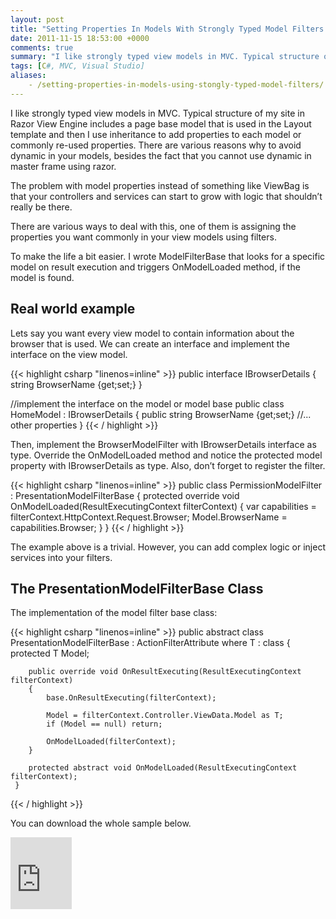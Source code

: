 ```yaml
---
layout: post
title: "Setting Properties In Models With Strongly Typed Model Filters ASP.Net MVC C#"
date: 2011-11-15 18:53:00 +0000
comments: true
summary: "I like strongly typed view models in MVC. Typical structure of my site in Razor View Engine includes a page base model that is used in the Layout template and then I use inheritance to add properties to each model or commonly re-used properties. There are various reasons why to avoid dynamic in your models, besides the fact that you cannot use dynamic in master frame using razor."
tags: [C#, MVC, Visual Studio]
aliases:
    - /setting-properties-in-models-using-stongly-typed-model-filters/
---
```


I like strongly typed view models in MVC. Typical structure of my site in Razor View Engine includes a page base model that is used in the Layout template and then I use inheritance to add properties to each model or commonly re-used properties. There are various reasons why to avoid dynamic in your models, besides the fact that you cannot use dynamic in master frame using razor.
<!--more-->

The problem with model properties instead of something like ViewBag is that your controllers and services can start to grow with logic that shouldn’t really be there.

There are various ways to deal with this, one of them is assigning the properties you want commonly in your view models using filters.

To make the life a bit easier. I wrote ModelFilterBase<T> that looks for a specific model on result execution and triggers OnModelLoaded method, if the model is found.

Real world example
-------------------

Lets say you want every view model to contain information about the browser that is used. We can create an interface and implement the interface on the view model.

{{< highlight csharp "linenos=inline" >}}
public interface IBrowserDetails
{
    string BrowserName {get;set;}
}
 
//implement the interface on the model or model base
public class HomeModel : IBrowserDetails
{
    public string BrowserName {get;set;}
    //... other properties
}
{{< / highlight >}}

Then, implement the BrowserModelFilter with IBrowserDetails interface as type. Override the OnModelLoaded method and notice the protected model property with IBrowserDetails as type. Also, don’t forget to register the filter.

{{< highlight csharp "linenos=inline" >}}
public class PermissionModelFilter : PresentationModelFilterBase<IBrowserDetails>
{
    protected override void OnModelLoaded(ResultExecutingContext filterContext)
    {
        var capabilities = filterContext.HttpContext.Request.Browser;
        Model.BrowserName = capabilities.Browser;
    }
}
{{< / highlight >}}

The example above is a trivial. However, you can add complex logic or inject services into your filters.

The PresentationModelFilterBase Class
-------------------

The implementation of the model filter base class:

{{< highlight csharp "linenos=inline" >}}
public abstract class PresentationModelFilterBase<T> : ActionFilterAttribute where T : class
    {
        protected T Model;
 
        public override void OnResultExecuting(ResultExecutingContext filterContext)
        {
            base.OnResultExecuting(filterContext);
 
            Model = filterContext.Controller.ViewData.Model as T;
            if (Model == null) return;
 
            OnModelLoaded(filterContext);
        }
 
        protected abstract void OnModelLoaded(ResultExecutingContext filterContext);
     }
{{< / highlight >}}

You can download the whole sample below.

<iframe style="padding-bottom: 0px; background-color: #fcfcfc; padding-left: 0px; width: 98px; padding-right: 0px; height: 115px; padding-top: 0px" title="Preview" marginheight="0" src="https://skydrive.live.com/embedicon.aspx/Blog/ModelFilterBase.zip?cid=84e23a97f665c5f2&amp;sc=documents" frameborder="0" marginwidth="0" scrolling="no"></iframe>